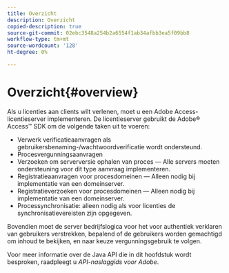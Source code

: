 ```yaml
---
title: Overzicht
description: Overzicht
copied-description: true
source-git-commit: 02ebc3548a254b2a6554f1ab34afbb3ea5f09bb8
workflow-type: tm+mt
source-wordcount: '128'
ht-degree: 0%

---
```


# Overzicht{#overview}

Als u licenties aan clients wilt verlenen, moet u een Adobe Access-licentieserver implementeren. De licentieserver gebruikt de Adobe® Access™ SDK om de volgende taken uit te voeren:

* Verwerk verificatieaanvragen als gebruikersbenaming-/wachtwoordverificatie wordt ondersteund.
* Procesvergunningsaanvragen
* Verzoeken om serverversie ophalen van proces — Alle servers moeten ondersteuning voor dit type aanvraag implementeren.
* Registratieaanvragen voor procesdomeinen — Alleen nodig bij implementatie van een domeinserver.
* Registratieverzoeken voor procesdomeinen — Alleen nodig bij implementatie van een domeinserver.
* Processynchronisatie: alleen nodig als voor licenties de synchronisatievereisten zijn opgegeven.

Bovendien moet de server bedrijfslogica voor het voor authentiek verklaren van gebruikers verstrekken, bepalend of de gebruikers worden gemachtigd om inhoud te bekijken, en naar keuze vergunningsgebruik te volgen.

Voor meer informatie over de Java API die in dit hoofdstuk wordt besproken, raadpleegt u *API-naslaggids voor Adobe*.

